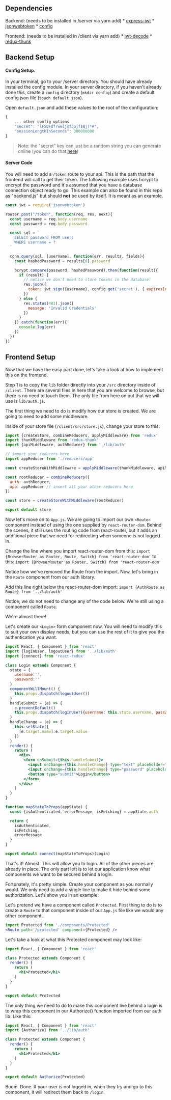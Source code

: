 ## Dependencies
Backend: (needs to be installed in /server via yarn add)
    * [express-jwt](https://www.npmjs.com/package/express-jwt)
    * [jsonwebtoken](https://www.npmjs.com/package/jsonwebtoken)
    * [config](https://www.npmjs.com/package/config) 

Frontend: (needs to be installed in /client via yarn add)
    * [jwt-decode](https://www.npmjs.com/package/jwt-decode)
    * [redux-thunk](https://www.npmjs.com/pacakage/redux-thunk)

## Backend Setup
#### Config Setup.

In your terminal, go to your /server directory. You should have already installed the config module. In your server directory, if you haven't already done this, create a `config` directory (`mkdir config`) and create a default config json file (`touch default.json`).

Open `default.json` and add these values to the root of the configuration:
```javascript
{
    ... other config options
    "secret": "lFSDFdf7weljsf3ojf$8j(*#",
    "sessionLengthInSeconds": 300000000
} 
```

>Note: the "secret" key can just be a random string you can generate online (you can do that [here](https://passwordsgenerator.net/))

#### Server Code

You will need to add a `/token` route to your api. This is the path that the frontend will call to get their token. The following example uses bcrypt to encrypt the password and it's assumed that you have a database connection object ready to go. This example can also be found in this repo as "backend.js" but should **not** be used by itself. It is meant as an example.

```javascript
const jwt = require('jsonwebtoken')

router.post("/token", function(req, res, next){
  const username = req.body.username
  const password = req.body.password

  const sql = `
    SELECT password FROM users
    WHERE username = ?
  `

  conn.query(sql, [username], function(err, results, fields){
    const hashedPassword = results[0].password

    bcrypt.compare(password, hashedPassword).then(function(result){
      if (result) {
        // notice we don't need to store tokens in the database!
        res.json({
          token: jwt.sign({username}, config.get('secret'), { expiresIn: config.get('sessionLengthInSeconds') })
        })
      } else {
        res.status(401).json({
          message: 'Invalid Credentials'
        })
      }
    }).catch(function(err){
      console.log(err)
    })
  })
})
```


## Frontend Setup
Now that we have the easy part done, let's take a look at how to implement this on the frontend.

Step 1 is to copy the `lib` folder directly into your `/src` directory inside of `/client`. There are several files in here that you are welcome to browse, but there is no need to touch them. The only file from here on out that we will use is `lib/auth.js`.

The first thing we need to do is modify how our store is created. We are going to need to add some middleware.

Inside of your store file (`/client/src/store.js`), change your store to this:

```javascript
import {createStore, combineReducers, applyMiddleware} from 'redux'
import thunkMiddleware from 'redux-thunk'
import {apiMiddleware, authReducer} from './lib/auth'

// import your reducers here
import appReducer from './reducers/app'

const createStoreWithMiddleware = applyMiddleware(thunkMiddleware, apiMiddleware)(createStore)

const rootReducer = combineReducers({
  auth: authReducer,
  app: appReducer // insert all your other reducers here
})

const store = createStoreWithMiddleware(rootReducer)

export default store
```


Now let's move on to `App.js`. We are going to import our own `<Route>` component instead of using the one supplied by `react-router-dom`. Behind the scenes, it still uses the routing code from react-router, but it adds an additional piece that we need for redirecting when someone is not logged in.

Change the line where you import react-router-dom from this:
`import {BrowserRouter as Router, Route, Switch} from 'react-router-dom'`
to this:
`import {BrowserRouter as Router, Switch} from 'react-router-dom'`

Notice how we've removed the Route from the import. Now, let's bring in the `Route` component from our auth library.

Add this line right below the react-router-dom import:
`import {AuthRoute as Route} from '../lib/auth'`

Notice, we do not need to change any of the code below. We're still using a component called `Route`.

We're almost there!

Let's create our `<Login>` form component now. You will need to modify this to suit your own display needs, but you can use the rest of it to give you the authentication you want.

```jsx
import React, { Component } from 'react'
import {loginUser, logoutUser} from '../lib/auth'
import {connect} from 'react-redux'

class Login extends Component {
  state = {
    username:'',
    password:''
  }
  componentWillMount() {
    this.props.dispatch(logoutUser())
  }
  handleSubmit = (e) => {
    e.preventDefault()
    this.props.dispatch(loginUser({username: this.state.username, password:this.state.password}))
  }
  handleChange = (e) => {
    this.setState({
      [e.target.name]:e.target.value
    })
  }
  render() {
    return (
      <div>
        <form onSubmit={this.handleSubmit}>
          <input onChange={this.handleChange} type="text" placeholder="username" name="username" value={this.state.username} />
          <input onChange={this.handleChange} type="password" placeholder="password" name="password" value={this.state.password} />
          <button type="submit">Login</button>
        </form>
      </div>
    )
  }
}

function mapStateToProps(appState) {
  const {isAuthenticated, errorMessage, isFetching} = appState.auth

  return {
    isAuthenticated,
    isFetching,
    errorMessage
  }
}

export default connect(mapStateToProps)(Login)
```

That's it! Almost. This will allow you to login. All of the other pieces are already in place. The only part left is to let our application know what components we want to be secured behind a login.

Fortunately, it's pretty simple. Create your component as you normally would. We only need to add a single line to make it hide behind some authorization. Let's show you in an example:

Let's pretend we have a component called `Protected`. First thing to do is to create a `Route` to that component inside of our `App.js` file like we would any other component.

```jsx
import Protected from './components/Protected'
<Route path='/protected' component={Protected} />
```

Let's take a look at what this Protected component may look like:

```jsx
import React, { Component } from 'react'

class Protected extends Component {
  render() {
    return (
      <h1>Protected</h1>
    )
  }
}

export default Protected
```

The only thing we need to do to make this component live behind a login is to wrap this component in our Authorize() function imported from our auth lib. Like this:

```jsx
import React, { Component } from 'react'
import {Authorize} from '../lib/auth'

class Protected extends Component {
  render() {
    return (
      <h1>Protected</h1>
    )
  }
}

export default Authorize(Protected)
```

Boom. Done. If your user is not logged in, when they try and go to this component, it will redirect them back to `/login`.